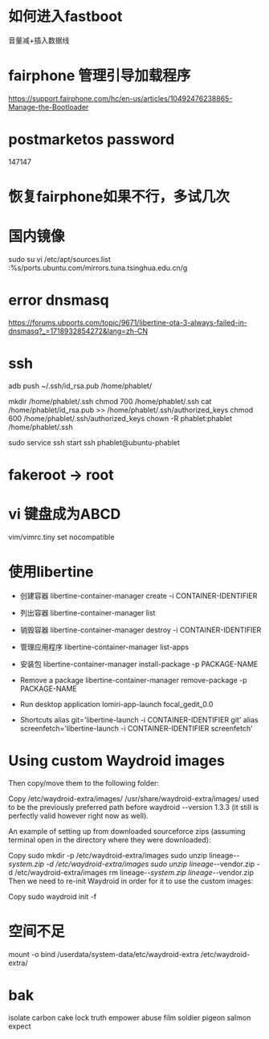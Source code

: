 # 如何进入fastboot
音量减+插入数据线

# fairphone 管理引导加载程序
https://support.fairphone.com/hc/en-us/articles/10492476238865-Manage-the-Bootloader

# postmarketos password
147147

# 恢复fairphone如果不行，多试几次

# 国内镜像
sudo su
vi /etc/apt/sources.list
:%s/ports.ubuntu.com/mirrors.tuna.tsinghua.edu.cn/g

# error dnsmasq
https://forums.ubports.com/topic/9671/libertine-ota-3-always-failed-in-dnsmasq?_=1718932854272&lang=zh-CN

# ssh
adb push ~/.ssh/id_rsa.pub /home/phablet/

mkdir /home/phablet/.ssh
chmod 700 /home/phablet/.ssh
cat /home/phablet/id_rsa.pub >> /home/phablet/.ssh/authorized_keys
chmod 600 /home/phablet/.ssh/authorized_keys
chown -R phablet:phablet /home/phablet/.ssh

sudo service ssh start
ssh phablet@ubuntu-phablet

# fakeroot -> root

# vi 键盘成为ABCD
vim/vimrc.tiny
set nocompatible

# 使用libertine
- 创建容器
libertine-container-manager create -i CONTAINER-IDENTIFIER
- 列出容器
libertine-container-manager list
- 销毁容器
libertine-container-manager destroy -i CONTAINER-IDENTIFIER
- 管理应用程序
libertine-container-manager list-apps
- 安装包
libertine-container-manager install-package -p PACKAGE-NAME
- Remove a package
libertine-container-manager remove-package -p PACKAGE-NAME
- Run desktop application
lomiri-app-launch focal_gedit_0.0

- Shortcuts
alias git='libertine-launch -i CONTAINER-IDENTIFIER git'
alias screenfetch='libertine-launch -i CONTAINER-IDENTIFIER screenfetch'


# Using custom Waydroid images
Then copy/move them to the following folder:

Copy
/etc/waydroid-extra/images/
/usr/share/waydroid-extra/images/ used to be the previously preferred path before waydroid --version 1.3.3 (it still is perfectly valid however right now as well).

An example of setting up from downloaded sourceforce zips (assuming terminal open in the directory where they were downloaded):

Copy
sudo mkdir -p /etc/waydroid-extra/images
sudo unzip lineage-*-system.zip -d /etc/waydroid-extra/images
sudo unzip lineage-*-vendor.zip -d /etc/waydroid-extra/images
rm lineage-*-system.zip lineage-*-vendor.zip
Then we need to re-init Waydroid in order for it to use the custom images:

Copy
sudo waydroid init -f
# 空间不足
mount -o bind /userdata/system-data/etc/waydroid-extra /etc/waydroid-extra/

# bak
isolate carbon
cake lock
truth empower
abuse film
soldier pigeon
salmon expect